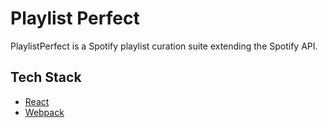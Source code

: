 # Playlist Perfect

PlaylistPerfect is a Spotify playlist curation suite extending the Spotify API.

## Tech Stack

* [React](https://reactjs.org)
* [Webpack](https://webpack.js.org)
